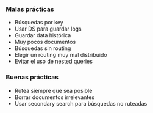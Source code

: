 ### Malas prácticas

- Búsquedas por key
- Usar DS para guardar logs
- Guardar data histórica
- Muy pocos documentos
- Búsquedas sin routing
- Elegir un routing muy mal distribuido
- Evitar el uso de nested queries

### Buenas prácticas

- Rutea siempre que sea posible
- Borrar documentos irrelevantes
- Usar secondary search para búsquedas no ruteadas